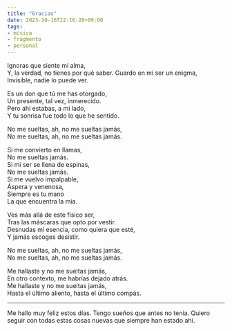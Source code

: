 ```yaml
---
title: "Gracias"
date: 2023-10-16T22:16:28+09:00
tags:
- música
- fragmento
- personal
---
```


Ignoras que siente mi alma,  
Y, la verdad, no tienes por qué saber. 
Guardo en mi ser un enigma,  
Invisible, nadie lo puede ver.

Es un don que tú me has otorgado,  
Un presente, tal vez, inmerecido.  
Pero ahí estabas, a mi lado,  
Y tu sonrisa fue todo lo que he sentido.  

No me sueltas, ah, no me sueltas jamás,  
No me sueltas, ah, no me sueltas jamás.  

Si me convierto en llamas,  
No me sueltas jamás.  
Si mi ser se llena de espinas,  
No me sueltas jamás.  
Si me vuelvo impalpable,  
Áspera y venenosa,  
Siempre es tu mano  
La que encuentra la mía.  

Ves más allá de este físico ser,  
Tras las máscaras que opto por vestir.  
Desnudas mi esencia, como quiera que esté,  
Y jamás escoges desistir.  

No me sueltas, ah, no me sueltas jamás,  
No me sueltas, ah, no me sueltas jamás.  

Me hallaste y no me sueltas jamás,  
En otro contexto, me habrías dejado atrás.  
Me hallaste y no me sueltas jamás,  
Hasta el último aliento, hasta el último compás.

---

Me hallo muy feliz estos días. Tengo sueños que antes no tenía. Quiero seguir con todas estas cosas nuevas que siempre han estado ahí.